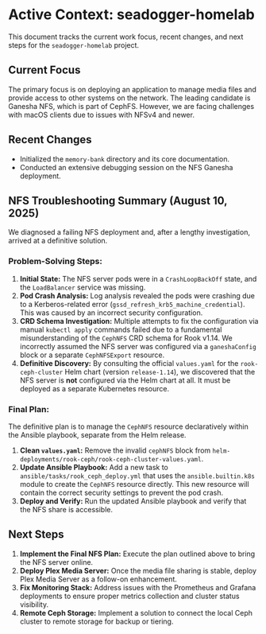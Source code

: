 # Active Context: seadogger-homelab

This document tracks the current work focus, recent changes, and next steps for the `seadogger-homelab` project.

## Current Focus

The primary focus is on deploying an application to manage media files and provide access to other systems on the network. The leading candidate is Ganesha NFS, which is part of CephFS. However, we are facing challenges with macOS clients due to issues with NFSv4 and newer.

## Recent Changes

*   Initialized the `memory-bank` directory and its core documentation.
*   Conducted an extensive debugging session on the NFS Ganesha deployment.

## NFS Troubleshooting Summary (August 10, 2025)

We diagnosed a failing NFS deployment and, after a lengthy investigation, arrived at a definitive solution.

### Problem-Solving Steps:
1.  **Initial State:** The NFS server pods were in a `CrashLoopBackOff` state, and the `LoadBalancer` service was missing.
2.  **Pod Crash Analysis:** Log analysis revealed the pods were crashing due to a Kerberos-related error (`gssd_refresh_krb5_machine_credential`). This was caused by an incorrect security configuration.
3.  **CRD Schema Investigation:** Multiple attempts to fix the configuration via manual `kubectl apply` commands failed due to a fundamental misunderstanding of the `CephNFS` CRD schema for Rook v1.14. We incorrectly assumed the NFS server was configured via a `ganeshaConfig` block or a separate `CephNFSExport` resource.
4.  **Definitive Discovery:** By consulting the official `values.yaml` for the `rook-ceph-cluster` Helm chart (version `release-1.14`), we discovered that the NFS server is **not** configured via the Helm chart at all. It must be deployed as a separate Kubernetes resource.

### Final Plan:
The definitive plan is to manage the `CephNFS` resource declaratively within the Ansible playbook, separate from the Helm release.

1.  **Clean `values.yaml`:** Remove the invalid `cephNFS` block from `helm-deployments/rook-ceph/rook-ceph-cluster-values.yaml`.
2.  **Update Ansible Playbook:** Add a new task to `ansible/tasks/rook_ceph_deploy.yml` that uses the `ansible.builtin.k8s` module to create the `CephNFS` resource directly. This new resource will contain the correct security settings to prevent the pod crash.
3.  **Deploy and Verify:** Run the updated Ansible playbook and verify that the NFS share is accessible.

## Next Steps

1.  **Implement the Final NFS Plan:** Execute the plan outlined above to bring the NFS server online.
2.  **Deploy Plex Media Server:** Once the media file sharing is stable, deploy Plex Media Server as a follow-on enhancement.
3.  **Fix Monitoring Stack:** Address issues with the Prometheus and Grafana deployments to ensure proper metrics collection and cluster status visibility.
4.  **Remote Ceph Storage:** Implement a solution to connect the local Ceph cluster to remote storage for backup or tiering.
